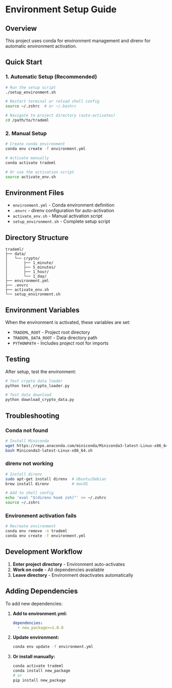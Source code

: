 # Environment Setup Guide

## Overview

This project uses conda for environment management and direnv for automatic environment activation.

## Quick Start

### 1. Automatic Setup (Recommended)

```bash
# Run the setup script
./setup_environment.sh

# Restart terminal or reload shell config
source ~/.zshrc  # or ~/.bashrc

# Navigate to project directory (auto-activates)
cd /path/to/trademl
```

### 2. Manual Setup

```bash
# Create conda environment
conda env create -f environment.yml

# Activate manually
conda activate trademl

# Or use the activation script
source activate_env.sh
```

## Environment Files

- `environment.yml` - Conda environment definition
- `.envrc` - direnv configuration for auto-activation
- `activate_env.sh` - Manual activation script
- `setup_environment.sh` - Complete setup script

## Directory Structure

```
trademl/
├── data/
│   └── crypto/
│       ├── 1_minute/
│       ├── 5_minutes/
│       ├── 1_hour/
│       └── 1_day/
├── environment.yml
├── .envrc
├── activate_env.sh
└── setup_environment.sh
```

## Environment Variables

When the environment is activated, these variables are set:

- `TRADEML_ROOT` - Project root directory
- `TRADEML_DATA_ROOT` - Data directory path
- `PYTHONPATH` - Includes project root for imports

## Testing

After setup, test the environment:

```bash
# Test crypto data loader
python test_crypto_loader.py

# Test data download
python download_crypto_data.py
```

## Troubleshooting

### Conda not found
```bash
# Install Miniconda
wget https://repo.anaconda.com/miniconda/Miniconda3-latest-Linux-x86_64.sh
bash Miniconda3-latest-Linux-x86_64.sh
```

### direnv not working
```bash
# Install direnv
sudo apt-get install direnv  # Ubuntu/Debian
brew install direnv          # macOS

# Add to shell config
echo 'eval "$(direnv hook zsh)"' >> ~/.zshrc
source ~/.zshrc
```

### Environment activation fails
```bash
# Recreate environment
conda env remove -n trademl
conda env create -f environment.yml
```

## Development Workflow

1. **Enter project directory** - Environment auto-activates
2. **Work on code** - All dependencies available
3. **Leave directory** - Environment deactivates automatically

## Adding Dependencies

To add new dependencies:

1. **Add to environment.yml:**
   ```yaml
   dependencies:
     - new_package>=1.0.0
   ```

2. **Update environment:**
   ```bash
   conda env update -f environment.yml
   ```

3. **Or install manually:**
   ```bash
   conda activate trademl
   conda install new_package
   # or
   pip install new_package
   ``` 